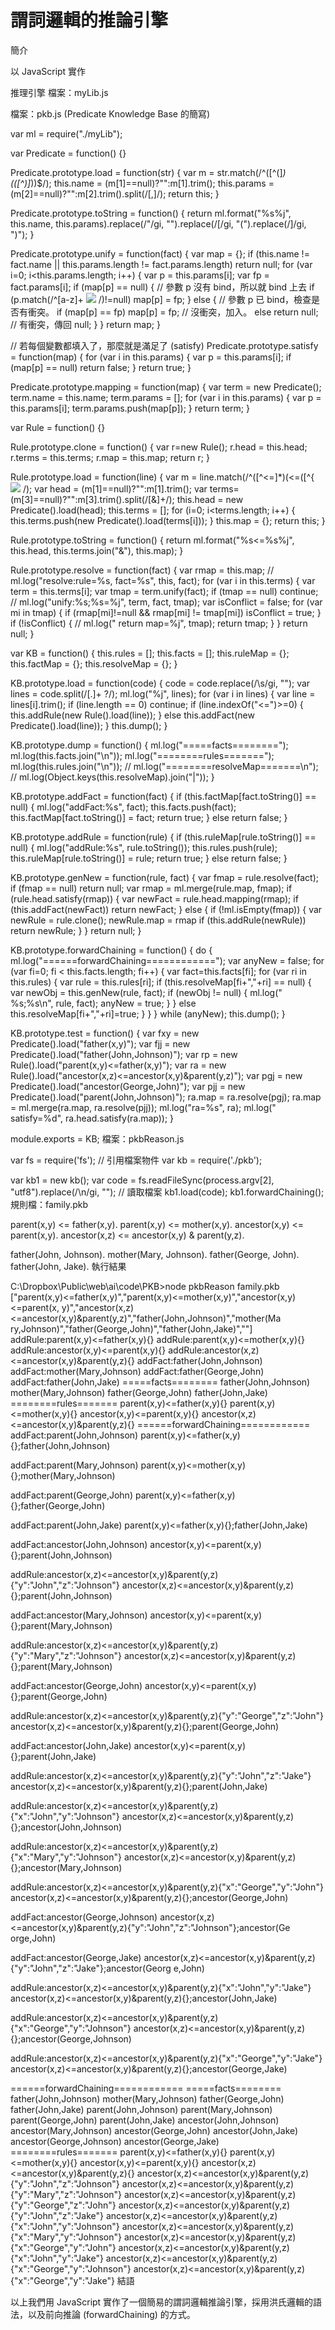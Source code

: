 # 謂詞邏輯的推論引擎

簡介

以 JavaScript 實作

推理引擎
檔案：myLib.js

檔案：pkb.js (Predicate Knowledge Base 的簡寫)

var ml = require("./myLib");

var Predicate = function() {}

Predicate.prototype.load = function(str) {
  var m = str.match(/^([^\(]*)\(([^\)]*)\)$/);
  this.name   = (m[1]==null)?"":m[1].trim();
  this.params = (m[2]==null)?"":m[2].trim().split(/[,]/);
  return this;
}

Predicate.prototype.toString = function() {
  return ml.format("%s%j", this.name, this.params).replace(/\"/gi, "").replace(/\[/gi, "(").replace(/\]/gi, ")");
}

Predicate.prototype.unify = function(fact) {
  var map = {};
  if (this.name != fact.name || this.params.length != fact.params.length) 
    return null;
  for (var i=0; i<this.params.length; i++) {
    var p  = this.params[i];
    var fp = fact.params[i];
    if (map[p] == null) { // 參數 p 沒有 bind，所以就 bind 上去
      if (p.match(/^[a-z]+ ![](../timg/b66e6870f9c0.jpg) /)!=null)
        map[p] = fp;
    } else { // 參數 p 已 bind，檢查是否有衝突。
      if (map[p] == fp)
        map[p] = fp; // 沒衝突，加入。
      else
        return null; // 有衝突，傳回 null;
    }
  }
  return map;
}

// 若每個變數都填入了，那麼就是滿足了 (satisfy)
Predicate.prototype.satisfy = function(map) {
  for (var i in this.params) {
    var p = this.params[i];
    if (map[p] == null)
      return false;
  }
  return true;
}

Predicate.prototype.mapping = function(map) {
  var term = new Predicate();
  term.name = this.name;
  term.params = [];
  for (var i in this.params) {
    var p = this.params[i];
    term.params.push(map[p]);
  }
  return term;
}

var Rule = function() {}

Rule.prototype.clone = function() {
  var r=new Rule();
  r.head = this.head;
  r.terms = this.terms;
  r.map = this.map;
  return r;
}

Rule.prototype.load = function(line) {
  var m = line.match(/^([^<=]*)(<=([^\{ ![](../timg/0568953a55be.jpg) /);
  var head = (m[1]==null)?"":m[1].trim();
  var terms= (m[3]==null)?"":m[3].trim().split(/[&]+/);
  this.head = new Predicate().load(head);
  this.terms = [];
  for (i=0; i<terms.length; i++) {
    this.terms.push(new Predicate().load(terms[i]));
  }
  this.map = {};
  return this;
}

Rule.prototype.toString = function() {
  return ml.format("%s<=%s%j", this.head, this.terms.join("&"), this.map);
}

Rule.prototype.resolve = function(fact) {
  var rmap = this.map;
//  ml.log("resolve:rule=%s, fact=%s", this, fact);
  for (var i in this.terms) {
    var term = this.terms[i];
    var tmap = term.unify(fact);
    if (tmap == null) continue;
//    ml.log("unify:%s;%s=%j", term, fact, tmap);
    var isConflict = false;
    for (var mi in tmap) {
      if (rmap[mi]!=null && rmap[mi] != tmap[mi])
        isConflict = true;
    }
    if (!isConflict) {
//      ml.log(" return map=%j", tmap);
      return tmap;
    }
  }
  return null;
}

var KB = function() {
  this.rules = [];
  this.facts = [];
  this.ruleMap = {};
  this.factMap = {};
  this.resolveMap = {};
}

KB.prototype.load = function(code) {
  code = code.replace(/\s/gi, "");
  var lines = code.split(/[\.]+ ?/);
  ml.log("%j", lines);
  for (var i in lines) {
    var line = lines[i].trim();
    if (line.length == 0) continue;
    if (line.indexOf("<=")>=0) {
      this.addRule(new Rule().load(line));
    } else
      this.addFact(new Predicate().load(line));
  }
  this.dump();
}

KB.prototype.dump = function() {
  ml.log("=====facts========");
  ml.log(this.facts.join("\n"));
  ml.log("========rules=======");
  ml.log(this.rules.join("\n"));
// ml.log("========resolveMap=======\n");
// ml.log(Object.keys(this.resolveMap).join("|"));
}
  
KB.prototype.addFact = function(fact) {
  if (this.factMap[fact.toString()] == null) {
    ml.log("addFact:%s", fact);
    this.facts.push(fact);
    this.factMap[fact.toString()] = fact;
    return true;
  } else 
    return false;
}

KB.prototype.addRule = function(rule) {
  if (this.ruleMap[rule.toString()] == null) {
    ml.log("addRule:%s", rule.toString());
    this.rules.push(rule);
    this.ruleMap[rule.toString()] = rule;
    return true;
  } else
    return false;
}

KB.prototype.genNew = function(rule, fact) {
  var fmap = rule.resolve(fact);
  if (fmap == null) return null;
  var rmap = ml.merge(rule.map, fmap);
  if (rule.head.satisfy(rmap)) {
    var newFact = rule.head.mapping(rmap);
    if (this.addFact(newFact))
      return newFact;
  } else {
    if (!ml.isEmpty(fmap)) {
    var newRule = rule.clone();
    newRule.map  = rmap
    if (this.addRule(newRule))
      return newRule;
    }
  }
  return null;
}

KB.prototype.forwardChaining = function() {
  do {
    ml.log("======forwardChaining============");
    var anyNew = false;
    for (var fi=0; fi < this.facts.length; fi++) {
      var fact=this.facts[fi];
      for (var ri in this.rules) {
        var rule = this.rules[ri];
        if (this.resolveMap[fi+","+ri] == null) {
          var newObj = this.genNew(rule, fact);
          if (newObj != null) {
            ml.log("  %s;%s\n", rule, fact);
            anyNew = true;
          }
        }
        else
          this.resolveMap[fi+","+ri]=true;
      }
    }
  } while (anyNew);
  this.dump();
}

KB.prototype.test = function() {
  var fxy = new Predicate().load("father(x,y)");
  var fjj = new Predicate().load("father(John,Johnson)");
  var rp = new Rule().load("parent(x,y)<=father(x,y)");
  var ra = new Rule().load("ancestor(x,z)<=ancestor(x,y)&parent(y,z)");
  var pgj = new Predicate().load("ancestor(George,John)");
  var pjj = new Predicate().load("parent(John,Johnson)");
  ra.map = ra.resolve(pgj);
  ra.map = ml.merge(ra.map, ra.resolve(pjj));
  ml.log("ra=%s", ra);
  ml.log(" satisfy=%d", ra.head.satisfy(ra.map));
}

module.exports = KB;
檔案：pkbReason.js

var fs = require('fs'); // 引用檔案物件
var kb = require('./pkb');

var kb1 = new kb();
var code = fs.readFileSync(process.argv[2], "utf8").replace(/\n/gi, ""); // 讀取檔案
kb1.load(code);
kb1.forwardChaining();
規則檔：family.pkb

parent(x,y)   <= father(x,y).
parent(x,y)   <= mother(x,y).
ancestor(x,y) <= parent(x,y).
ancestor(x,z) <= ancestor(x,y) & parent(y,z).

father(John, Johnson).
mother(Mary, Johnson).
father(George, John).
father(John, Jake).
執行結果

C:\Dropbox\Public\web\ai\code\PKB>node pkbReason family.pkb
["parent(x,y)<=father(x,y)","parent(x,y)<=mother(x,y)","ancestor(x,y)<=parent(x,
y)","ancestor(x,z)<=ancestor(x,y)&parent(y,z)","father(John,Johnson)","mother(Ma
ry,Johnson)","father(George,John)","father(John,Jake)",""]
addRule:parent(x,y)<=father(x,y){}
addRule:parent(x,y)<=mother(x,y){}
addRule:ancestor(x,y)<=parent(x,y){}
addRule:ancestor(x,z)<=ancestor(x,y)&parent(y,z){}
addFact:father(John,Johnson)
addFact:mother(Mary,Johnson)
addFact:father(George,John)
addFact:father(John,Jake)
=====facts========
father(John,Johnson)
mother(Mary,Johnson)
father(George,John)
father(John,Jake)
========rules=======
parent(x,y)<=father(x,y){}
parent(x,y)<=mother(x,y){}
ancestor(x,y)<=parent(x,y){}
ancestor(x,z)<=ancestor(x,y)&parent(y,z){}
======forwardChaining============
addFact:parent(John,Johnson)
  parent(x,y)<=father(x,y){};father(John,Johnson)

addFact:parent(Mary,Johnson)
  parent(x,y)<=mother(x,y){};mother(Mary,Johnson)

addFact:parent(George,John)
  parent(x,y)<=father(x,y){};father(George,John)

addFact:parent(John,Jake)
  parent(x,y)<=father(x,y){};father(John,Jake)

addFact:ancestor(John,Johnson)
  ancestor(x,y)<=parent(x,y){};parent(John,Johnson)

addRule:ancestor(x,z)<=ancestor(x,y)&parent(y,z){"y":"John","z":"Johnson"}
  ancestor(x,z)<=ancestor(x,y)&parent(y,z){};parent(John,Johnson)

addFact:ancestor(Mary,Johnson)
  ancestor(x,y)<=parent(x,y){};parent(Mary,Johnson)

addRule:ancestor(x,z)<=ancestor(x,y)&parent(y,z){"y":"Mary","z":"Johnson"}
  ancestor(x,z)<=ancestor(x,y)&parent(y,z){};parent(Mary,Johnson)

addFact:ancestor(George,John)
  ancestor(x,y)<=parent(x,y){};parent(George,John)

addRule:ancestor(x,z)<=ancestor(x,y)&parent(y,z){"y":"George","z":"John"}
  ancestor(x,z)<=ancestor(x,y)&parent(y,z){};parent(George,John)

addFact:ancestor(John,Jake)
  ancestor(x,y)<=parent(x,y){};parent(John,Jake)

addRule:ancestor(x,z)<=ancestor(x,y)&parent(y,z){"y":"John","z":"Jake"}
  ancestor(x,z)<=ancestor(x,y)&parent(y,z){};parent(John,Jake)

addRule:ancestor(x,z)<=ancestor(x,y)&parent(y,z){"x":"John","y":"Johnson"}
  ancestor(x,z)<=ancestor(x,y)&parent(y,z){};ancestor(John,Johnson)

addRule:ancestor(x,z)<=ancestor(x,y)&parent(y,z){"x":"Mary","y":"Johnson"}
  ancestor(x,z)<=ancestor(x,y)&parent(y,z){};ancestor(Mary,Johnson)

addRule:ancestor(x,z)<=ancestor(x,y)&parent(y,z){"x":"George","y":"John"}
  ancestor(x,z)<=ancestor(x,y)&parent(y,z){};ancestor(George,John)

addFact:ancestor(George,Johnson)
  ancestor(x,z)<=ancestor(x,y)&parent(y,z){"y":"John","z":"Johnson"};ancestor(Ge
orge,John)

addFact:ancestor(George,Jake)
  ancestor(x,z)<=ancestor(x,y)&parent(y,z){"y":"John","z":"Jake"};ancestor(Georg
e,John)

addRule:ancestor(x,z)<=ancestor(x,y)&parent(y,z){"x":"John","y":"Jake"}
  ancestor(x,z)<=ancestor(x,y)&parent(y,z){};ancestor(John,Jake)

addRule:ancestor(x,z)<=ancestor(x,y)&parent(y,z){"x":"George","y":"Johnson"}
  ancestor(x,z)<=ancestor(x,y)&parent(y,z){};ancestor(George,Johnson)

addRule:ancestor(x,z)<=ancestor(x,y)&parent(y,z){"x":"George","y":"Jake"}
  ancestor(x,z)<=ancestor(x,y)&parent(y,z){};ancestor(George,Jake)

======forwardChaining============
=====facts========
father(John,Johnson)
mother(Mary,Johnson)
father(George,John)
father(John,Jake)
parent(John,Johnson)
parent(Mary,Johnson)
parent(George,John)
parent(John,Jake)
ancestor(John,Johnson)
ancestor(Mary,Johnson)
ancestor(George,John)
ancestor(John,Jake)
ancestor(George,Johnson)
ancestor(George,Jake)
========rules=======
parent(x,y)<=father(x,y){}
parent(x,y)<=mother(x,y){}
ancestor(x,y)<=parent(x,y){}
ancestor(x,z)<=ancestor(x,y)&parent(y,z){}
ancestor(x,z)<=ancestor(x,y)&parent(y,z){"y":"John","z":"Johnson"}
ancestor(x,z)<=ancestor(x,y)&parent(y,z){"y":"Mary","z":"Johnson"}
ancestor(x,z)<=ancestor(x,y)&parent(y,z){"y":"George","z":"John"}
ancestor(x,z)<=ancestor(x,y)&parent(y,z){"y":"John","z":"Jake"}
ancestor(x,z)<=ancestor(x,y)&parent(y,z){"x":"John","y":"Johnson"}
ancestor(x,z)<=ancestor(x,y)&parent(y,z){"x":"Mary","y":"Johnson"}
ancestor(x,z)<=ancestor(x,y)&parent(y,z){"x":"George","y":"John"}
ancestor(x,z)<=ancestor(x,y)&parent(y,z){"x":"John","y":"Jake"}
ancestor(x,z)<=ancestor(x,y)&parent(y,z){"x":"George","y":"Johnson"}
ancestor(x,z)<=ancestor(x,y)&parent(y,z){"x":"George","y":"Jake"}
結語

以上我們用 JavaScript 實作了一個簡易的謂詞邏輯推論引擎，採用洪氏邏輯的語法，以及前向推論 (forwardChaining) 的方式。

